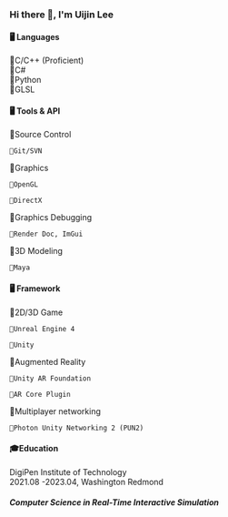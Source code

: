 ### Hi there 👋, I'm Uijin Lee

#### 🖥️ Languages
🔹C/C++ (Proficient)    
🔹C#    
🔹Python    
🔹GLSL

#### 🖥️ Tools & API
🔹Source Control    

    🔸Git/SVN    
🔹Graphics    

    🔸OpenGL    
    
    🔸DirectX    
🔹Graphics Debugging    

    🔸Render Doc, ImGui    
🔹3D Modeling    

    🔸Maya

#### 🖥️ Framework
🔹2D/3D Game    

    🔸Unreal Engine 4
  
    🔸Unity

  
🔹Augmented Reality    

    🔸Unity AR Foundation
  
    🔸AR Core Plugin

  
🔹Multiplayer networking    

    🔸Photon Unity Networking 2 (PUN2)

#### 🎓Education
  DigiPen Institute of Technology    
  2021.08 -2023.04, Washington Redmond    

  ##### Computer Science in Real-Time Interactive Simulation
<!--
**u1zz1n/u1zz1n** is a ✨ _special_ ✨ repository because its `README.md` (this file) appears on your GitHub profile.

Here are some ideas to get you started:

- 🔭 I’m currently working on ...
- 🌱 I’m currently learning ...
- 👯 I’m looking to collaborate on ...
- 🤔 I’m looking for help with ...
- 💬 Ask me about ...
- 📫 How to reach me: ...
- 😄 Pronouns: ...
- ⚡ Fun fact: ...
-->
